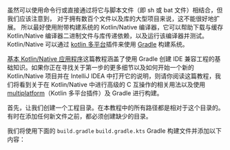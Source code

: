 
虽然可以使用命令行<!--
-->或直接通过将它与脚本文件（即 sh 或 bat 文件）相结合，但我们应该注意到，
对于拥有数百个文件以及库的大型项目来说，这不能很好地扩展。
所以最好使用附带构建系统的 Kotlin/Native 编译器，它可以<!--
-->帮助下载与缓存 Kotlin/Native 编译器二进制文件与库<!--
-->传递依赖，以及运行该编译器并测试。
Kotlin/Native 可以通过 [kotlin 多平台](/docs/reference/building-mpp-with-gradle.html)<!--
-->插件来使用 [Gradle](https://gradle.org) 构建系统。

[基本 Kotlin/Native 应用程序](/docs/tutorials/native/using-gradle.html)<!--
-->这篇教程涵盖了使用 Gradle 创建 IDE 兼容工程的<!--
-->基础知识。如果你正在寻找关于第一步的更多细节<!--
-->以及如何开始一个新的 Kotlin/Native 项目并在 IntelliJ IDEA 中打开它的说明，则请你阅读<!--
-->这篇教程，我们将看到关于在 Kotlin/Native 中进行高级的 C 互操作的相关用法<!--
-->以及使用
[multiplatform](/docs/reference/building-mpp-with-gradle.html)<!--
-->（Kotlin 多平台插件）及 Gradle 进行构建。

首先，让我们创建一个工程目录。在本教程中的所有路径都是相对于这个目录的。有时<!--
-->在添加任何新文件之前，都必须创建缺少的目录。

我们将使用下面的
<span class="multi-language-span" data-lang="groovy">
`build.gradle` 
</span>
<span class="multi-language-span" data-lang="kotlin">
`build.gradle.kts` 
</span>
Gradle 构建文件并添加以下内容：